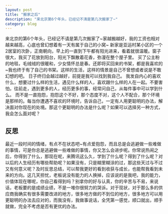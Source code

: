```yaml
---
layout: post
title: "搬家之后"
description: "来北京第6个年头，已经记不清是第几次搬家了~"
category: blog
---
```

来北京的第6个年头，已经记不请是第几次搬家了~家越搬越好，我的工资也相对越来越高，心底也曾幻想着有一天有属于自己的小窝~
新家是亚运村某小区的一个2居室的次卧，正南朝向，早上的一直到下午都有阳光进来，看着就很温暖。窗子很大，我买了花放到阳台，阳光下飘散着花香，弥漫在整个屋子里。
买了公主粉的地毯，毛绒绒的很暖和，少女情怀总是春。还即将买回来的书架，都是我喜欢的~我也终于有了自己的书架。这样的生活，这样的情景是自己不曾想或者说是不敢幻想的吧。
日子终归会越过越好，前提是我可以找到我自己。
我发自内心的喜欢什么，想要过什么样的生活，遇见什么样的人，喜欢跟什么样的人在一起。不要害怕，往前走，遇到更多的人，经历更多的事，经常问自己，从每件事中可以学到什么。
而不是一直抱怨，抱怨这个不好，那个态度不对，这个人不配合，那个环境是那样的。每当你遭遇不喜欢的环境时，告诉自己，一定有人用更聪明的办法，解决面对你现在的处境。那这个更聪明的办法是什么呢？如果可以选择另一种方式，我会怎么面对呢？
## 反思
最近一段时间的情绪，有点不在状态吧~有点爱抱怨，而且总是会逃避做一些难做的事情，可是你总是逃避做一些难做的事情，你又怎么会进步呢。你常说热闹之后，你得到了什么，那现在呢，来腾讯这么久，学到了什么呢？得到了什么呢？对以后的人生经历有哪些帮助呢？如果没有，只是糊里糊涂的过，那这些天过与不过又有何意义呢？及时反思总结，可以帮我更好的看到收获与成长，也能帮我看到未来的方向。这几天担忧，老板说没有能力的人换掉，应该说的是我吧，我的能力，价值体现在哪呢，你自己看得到吗？别拿你的好与认真，你的辛苦与不易，来说话，老板要的是成绩业绩，不是一堆你很努力的哭诉。对于现状，对于那么多的供应商我确实有很多需要改进的地方，很多地方做的不到位的地方，很多地方可以用更聪明的办法去应对的，而我没有，我做事说话，全凭第一感觉，顺口就出，顺手就做，完全不考虑是否有更优的办法。
